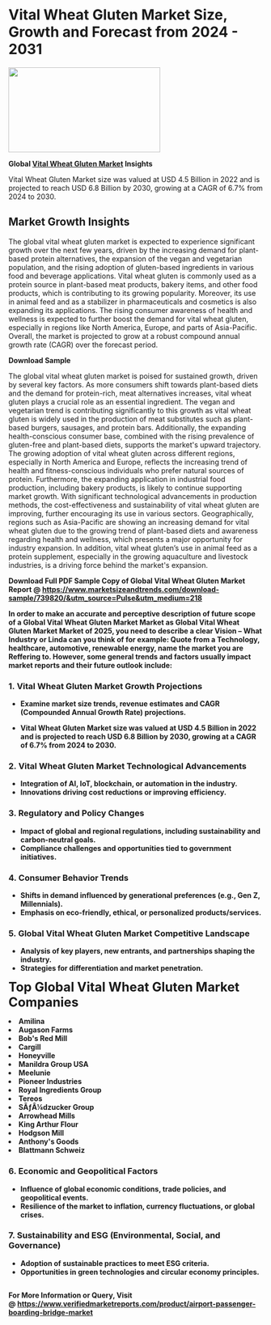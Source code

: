 <H1>Vital Wheat Gluten Market Size, Growth and Forecast from 2024 - 2031</H1><img class="aligncenter size-medium wp-image-584254" src="https://thirdeyenews.in/wp-content/uploads/2024/09/Global-Market-Research-300x168.jpeg" alt="" width="300" height="168" /><p><strong>Global&nbsp;<a href="https://www.marketsizeandtrends.com/download-sample/739820/&amp;utm_source=Pulse&amp;utm_medium=218">Vital Wheat Gluten Market</a> Insights</strong></p><p>Vital Wheat Gluten Market size was valued at USD 4.5 Billion in 2022 and is projected to reach USD 6.8 Billion by 2030, growing at a CAGR of 6.7% from 2024 to 2030.</p><p><h2>Market Growth Insights</h2> <p>The global vital wheat gluten market is expected to experience significant growth over the next few years, driven by the increasing demand for plant-based protein alternatives, the expansion of the vegan and vegetarian population, and the rising adoption of gluten-based ingredients in various food and beverage applications. Vital wheat gluten is commonly used as a protein source in plant-based meat products, bakery items, and other food products, which is contributing to its growing popularity. Moreover, its use in animal feed and as a stabilizer in pharmaceuticals and cosmetics is also expanding its applications. The rising consumer awareness of health and wellness is expected to further boost the demand for vital wheat gluten, especially in regions like North America, Europe, and parts of Asia-Pacific. Overall, the market is projected to grow at a robust compound annual growth rate (CAGR) over the forecast period.</p> <p><strong>Download Sample</strong></p> <p>The global vital wheat gluten market is poised for sustained growth, driven by several key factors. As more consumers shift towards plant-based diets and the demand for protein-rich, meat alternatives increases, vital wheat gluten plays a crucial role as an essential ingredient. The vegan and vegetarian trend is contributing significantly to this growth as vital wheat gluten is widely used in the production of meat substitutes such as plant-based burgers, sausages, and protein bars. Additionally, the expanding health-conscious consumer base, combined with the rising prevalence of gluten-free and plant-based diets, supports the market's upward trajectory. The growing adoption of vital wheat gluten across different regions, especially in North America and Europe, reflects the increasing trend of health and fitness-conscious individuals who prefer natural sources of protein. Furthermore, the expanding application in industrial food production, including bakery products, is likely to continue supporting market growth. With significant technological advancements in production methods, the cost-effectiveness and sustainability of vital wheat gluten are improving, further encouraging its use in various sectors. Geographically, regions such as Asia-Pacific are showing an increasing demand for vital wheat gluten due to the growing trend of plant-based diets and awareness regarding health and wellness, which presents a major opportunity for industry expansion. In addition, vital wheat gluten’s use in animal feed as a protein supplement, especially in the growing aquaculture and livestock industries, is a driving force behind the market's expansion. <p><strong></p><p><span class=""><strong>Download Full PDF Sample Copy of Global Vital Wheat Gluten Market Report</strong> @ <a href="https://www.marketsizeandtrends.com/download-sample/739820/&amp;utm_source=Pulse&amp;utm_medium=218" target="_blank">https://www.marketsizeandtrends.com/download-sample/739820/&amp;utm_source=Pulse&amp;utm_medium=218</a></span></p><p>In order to make an accurate and perceptive description of future scope of a Global&nbsp;Vital Wheat Gluten Market Market as Global&nbsp;Vital Wheat Gluten Market Market of 2025, you need to describe a clear Vision &ndash; What Industry or Linda can you think of for example: Quote from a Technology, healthcare, automotive, renewable energy, name the market you are Reffering to. However, some general trends and factors usually impact market reports and their future outlook include:</p><h3>1.&nbsp;<strong>Vital Wheat Gluten Market Growth Projections</strong></h3><ul><li>Examine market size trends, revenue estimates and CAGR (Compounded Annual Growth Rate) projections.</li><li><p>Vital Wheat Gluten Market size was valued at USD 4.5 Billion in 2022 and is projected to reach USD 6.8 Billion by 2030, growing at a CAGR of 6.7% from 2024 to 2030.</p></li></ul><h3>2.&nbsp;<strong>Vital Wheat Gluten Market Technological Advancements</strong></h3><ul><li>Integration of AI, IoT, blockchain, or automation in the industry.</li><li>Innovations driving cost reductions or improving efficiency.</li></ul><h3>3.&nbsp;<strong>Regulatory and Policy Changes</strong></h3><ul><li>Impact of global and regional regulations, including sustainability and carbon-neutral goals.</li><li>Compliance challenges and opportunities tied to government initiatives.</li></ul><h3>4.&nbsp;<strong>Consumer Behavior Trends</strong></h3><ul><li>Shifts in demand influenced by generational preferences (e.g., Gen Z, Millennials).</li><li>Emphasis on eco-friendly, ethical, or personalized products/services.</li></ul><h3>5.&nbsp;<strong>Global Vital Wheat Gluten Market Competitive Landscape</strong></h3><ul><li>Analysis of key players, new entrants, and partnerships shaping the industry.</li><li>Strategies for differentiation and market penetration.</li></ul><p data-pm-slice="1 1 []"><span style="color: inherit; font-family: inherit; font-size: 25px;">Top Global Vital Wheat Gluten Market Companies</span></p><div class="" data-test-id=""><p><li>Amilina</li><li> Augason Farms</li><li> Bob's Red Mill</li><li> Cargill</li><li> Honeyville</li><li> Manildra Group USA</li><li> Meelunie</li><li> Pioneer Industries</li><li> Royal Ingredients Group</li><li> Tereos</li><li> SÃƒÂ¼dzucker Group</li><li> Arrowhead Mills</li><li> King Arthur Flour</li><li> Hodgson Mill</li><li> Anthony's Goods</li><li> Blattmann Schweiz</li></p></div><h3>6.&nbsp;<strong>Economic and Geopolitical Factors</strong></h3><ul><li>Influence of global economic conditions, trade policies, and geopolitical events.</li><li>Resilience of the market to inflation, currency fluctuations, or global crises.</li></ul><h3>7.&nbsp;<strong>Sustainability and ESG (Environmental, Social, and Governance)</strong></h3><ul><li>Adoption of sustainable practices to meet ESG criteria.</li><li>Opportunities in green technologies and circular economy principles.</li></ul><h2><strong style="font-size: 14px;">For More Information or Query, Visit @&nbsp;</strong><a style="background-color: #ffffff; font-size: 14px;" href="https://www.marketsizeandtrends.com/report/vital-wheat-gluten-market/" target="_blank">https://www.verifiedmarketreports.com/product/airport-passenger-boarding-bridge-market</a></h2>
